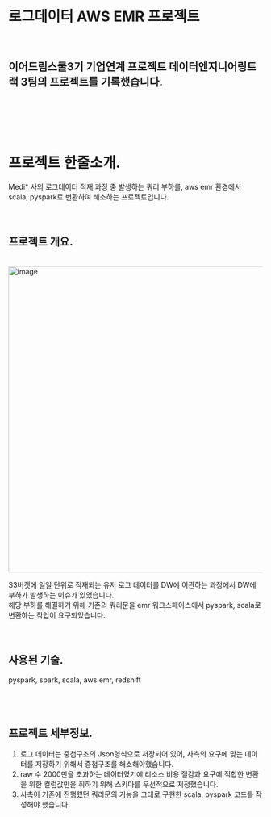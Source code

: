 # 로그데이터 AWS EMR 프로젝트
<br/>

## 이어드림스쿨3기 기업연계 프로젝트 데이터엔지니어링트랙 3팀의 프로젝트를 기록했습니다.
<br/>
<br/>
<br/>
<br/>

# 프로젝트 한줄소개. 
Medi* 사의 로그데이터 적재 과정 중 발생하는 쿼리 부하를, aws emr 환경에서 scala, pyspark로 변환하여 해소하는 프로젝트입니다.
<br/>
<br/>
<br/>

## 프로젝트 개요.
<br/>
<img width="607" alt="image" src="https://github.com/junyoungparkdev/medi-project-team03/assets/132217286/69ea1829-2b5b-41ae-98c2-2acc116d7b7a">

S3버켓에 일일 단위로 적재되는 유저 로그 데이터를 DW에 이관하는 과정에서 DW에 부하가 발생하는 이슈가 있었습니다.  
해당 부하를 해결하기 위해 기존의 쿼리문을 emr 워크스페이스에서 pyspark, scala로 변환하는 작업이 요구되었습니다. 
<br/>
<br/>
<br/>
## 사용된 기술.  
pyspark, spark, scala, aws emr, redshift  
<br/>
<br/>
<br/>
## 프로젝트 세부정보.  
1. 로그 데이터는 중첩구조의 Json형식으로 저장되어 있어, 사측의 요구에 맞는 데이터를 저장하기 위해서 중첩구조를 해소해야했습니다. 
2. raw 수 2000만을 초과하는 데이터였기에 리소스 비용 절감과 요구에 적합한 변환을 위한 컬럼값만을 취하기 위해 스키마를 우선적으로 지정했습니다.
3. 사측이 기존에 진행했던 쿼리문의 기능을 그대로 구현한 scala, pyspark 코드를 작성해야 했습니다.

